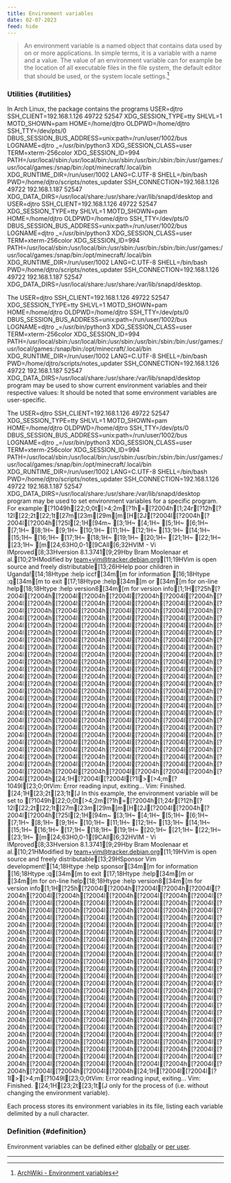 ```yaml
---
title: Environment variables
date: 02-07-2023
feed: hide
---
```


> An environment variable is a named object that contains data used by on or more applications. In simple terms, it is a variable with a name and a value. The value of an environment variable can for example be the location of all executable files in the file system, the default editor  that should be used, or the system locale settings.[^1]

### Utilities {#utilities}
In Arch Linux, the  package contains the programs USER=djtro
SSH_CLIENT=192.168.1.126 49722 52547
XDG_SESSION_TYPE=tty
SHLVL=1
MOTD_SHOWN=pam
HOME=/home/djtro
OLDPWD=/home/djtro
SSH_TTY=/dev/pts/0
DBUS_SESSION_BUS_ADDRESS=unix:path=/run/user/1002/bus
LOGNAME=djtro
_=/usr/bin/python3
XDG_SESSION_CLASS=user
TERM=xterm-256color
XDG_SESSION_ID=994
PATH=/usr/local/sbin:/usr/local/bin:/usr/sbin:/usr/bin:/sbin:/bin:/usr/games:/usr/local/games:/snap/bin:/opt/minecraft/.local/bin
XDG_RUNTIME_DIR=/run/user/1002
LANG=C.UTF-8
SHELL=/bin/bash
PWD=/home/djtro/scripts/notes_updater
SSH_CONNECTION=192.168.1.126 49722 192.168.1.187 52547
XDG_DATA_DIRS=/usr/local/share:/usr/share:/var/lib/snapd/desktop and USER=djtro
SSH_CLIENT=192.168.1.126 49722 52547
XDG_SESSION_TYPE=tty
SHLVL=1
MOTD_SHOWN=pam
HOME=/home/djtro
OLDPWD=/home/djtro
SSH_TTY=/dev/pts/0
DBUS_SESSION_BUS_ADDRESS=unix:path=/run/user/1002/bus
LOGNAME=djtro
_=/usr/bin/python3
XDG_SESSION_CLASS=user
TERM=xterm-256color
XDG_SESSION_ID=994
PATH=/usr/local/sbin:/usr/local/bin:/usr/sbin:/usr/bin:/sbin:/bin:/usr/games:/usr/local/games:/snap/bin:/opt/minecraft/.local/bin
XDG_RUNTIME_DIR=/run/user/1002
LANG=C.UTF-8
SHELL=/bin/bash
PWD=/home/djtro/scripts/notes_updater
SSH_CONNECTION=192.168.1.126 49722 192.168.1.187 52547
XDG_DATA_DIRS=/usr/local/share:/usr/share:/var/lib/snapd/desktop.

The USER=djtro
SSH_CLIENT=192.168.1.126 49722 52547
XDG_SESSION_TYPE=tty
SHLVL=1
MOTD_SHOWN=pam
HOME=/home/djtro
OLDPWD=/home/djtro
SSH_TTY=/dev/pts/0
DBUS_SESSION_BUS_ADDRESS=unix:path=/run/user/1002/bus
LOGNAME=djtro
_=/usr/bin/python3
XDG_SESSION_CLASS=user
TERM=xterm-256color
XDG_SESSION_ID=994
PATH=/usr/local/sbin:/usr/local/bin:/usr/sbin:/usr/bin:/sbin:/bin:/usr/games:/usr/local/games:/snap/bin:/opt/minecraft/.local/bin
XDG_RUNTIME_DIR=/run/user/1002
LANG=C.UTF-8
SHELL=/bin/bash
PWD=/home/djtro/scripts/notes_updater
SSH_CONNECTION=192.168.1.126 49722 192.168.1.187 52547
XDG_DATA_DIRS=/usr/local/share:/usr/share:/var/lib/snapd/desktop program may be used to show current environment variables and their respective values:
It should be noted that some environment variables are user-specific.

The USER=djtro
SSH_CLIENT=192.168.1.126 49722 52547
XDG_SESSION_TYPE=tty
SHLVL=1
MOTD_SHOWN=pam
HOME=/home/djtro
OLDPWD=/home/djtro
SSH_TTY=/dev/pts/0
DBUS_SESSION_BUS_ADDRESS=unix:path=/run/user/1002/bus
LOGNAME=djtro
_=/usr/bin/python3
XDG_SESSION_CLASS=user
TERM=xterm-256color
XDG_SESSION_ID=994
PATH=/usr/local/sbin:/usr/local/bin:/usr/sbin:/usr/bin:/sbin:/bin:/usr/games:/usr/local/games:/snap/bin:/opt/minecraft/.local/bin
XDG_RUNTIME_DIR=/run/user/1002
LANG=C.UTF-8
SHELL=/bin/bash
PWD=/home/djtro/scripts/notes_updater
SSH_CONNECTION=192.168.1.126 49722 192.168.1.187 52547
XDG_DATA_DIRS=/usr/local/share:/usr/share:/var/lib/snapd/desktop program may be used to set environment variables for a specific program. For example:[?1049h[22;0;0t[>4;2m[?1h=[?2004h[1;24r[?12h[?12l[22;2t[22;1t[27m[23m[29m[m[H[2J[?2004l[?2004h[?2004l[?2004h[?25l[2;1H[94m~                                                                               [3;1H~                                                                               [4;1H~                                                                               [5;1H~                                                                               [6;1H~                                                                               [7;1H~                                                                               [8;1H~                                                                               [9;1H~                                                                               [10;1H~                                                                               [11;1H~                                                                               [12;1H~                                                                               [13;1H~                                                                               [14;1H~                                                                               [15;1H~                                                                               [16;1H~                                                                               [17;1H~                                                                               [18;1H~                                                                               [19;1H~                                                                               [20;1H~                                                                               [21;1H~                                                                               [22;1H~                                                                               [23;1H~                                                                               [m[24;63H0,0-1[9CAll[6;32HVIM - Vi IMproved[8;33Hversion 8.1.3741[9;29Hby Bram Moolenaar et al.[10;21HModified by team+vim@tracker.debian.org[11;19HVim is open source and freely distributable[13;26HHelp poor children in Uganda![14;18Htype  :help iccf[34m<Enter>[m       for information [16;18Htype  :q[34m<Enter>[m               to exit         [17;18Htype  :help[34m<Enter>[m  or  [34m<F1>[m  for on-line help[18;18Htype  :help version8[34m<Enter>[m   for version info[1;1H[?25h[?2004l[?2004h[?2004l[?2004h[?2004l[?2004h[?2004l[?2004h[?2004l[?2004h[?2004l[?2004h[?2004l[?2004h[?2004l[?2004h[?2004l[?2004h[?2004l[?2004h[?2004l[?2004h[?2004l[?2004h[?2004l[?2004h[?2004l[?2004h[?2004l[?2004h[?2004l[?2004h[?2004l[?2004h[?2004l[?2004h[?2004l[?2004h[?2004l[?2004h[?2004l[?2004h[?2004l[?2004h[?2004l[?2004h[?2004l[?2004h[?2004l[?2004h[?2004l[?2004h[?2004l[?2004h[?2004l[?2004h[?2004l[?2004h[?2004l[?2004h[?2004l[?2004h[?2004l[?2004h[?2004l[?2004h[?2004l[?2004h[?2004l[?2004h[?2004l[?2004h[?2004l[?2004h[?2004l[?2004h[?2004l[?2004h[?2004l[?2004h[?2004l[?2004h[?2004l[?2004h[?2004l[?2004h[?2004l[?2004h[?2004l[?2004h[?2004l[?2004h[?2004l[?2004h[?2004l[?2004h[?2004l[?2004h[?2004l[?2004h[?2004l[?2004h[?2004l[?2004h[?2004l[?2004h[?2004l[?2004h[?2004l[?2004h[?2004l[?2004h[?2004l[?2004h[?2004l[?2004h[?2004l[?2004h[?2004l[?2004h[?2004l[?2004h[?2004l[?2004h[?2004l[?2004h[?2004l[?2004h[?2004l[?2004h[?2004l[?2004h[?2004l[?2004h[?2004l[?2004h[?2004l[?2004h[?2004l[?2004h[?2004l[?2004h[?2004l[?2004h[?2004l[?2004h[?2004l[?2004h[?2004l[?2004h[?2004l[?2004h[?2004l[?2004h[?2004l[?2004h[?2004l[?2004h[?2004l[?2004h[?2004l[?2004h[?2004l[?2004h[?2004l[?2004h[?2004l[?2004h[?2004l[?2004h[?2004l[?2004h[?2004l[?2004h[?2004l[?2004h[?2004l[?2004h[?2004l[?2004h[?2004l[?2004h[?2004l[?2004h[?2004l[?2004h[?2004l[?2004h[?2004l[?2004h[?2004l[?2004h[?2004l[?2004h[?2004l[?2004h[?2004l[?2004h[?2004l[?2004h[?2004l[?2004h[24;1H[?2004l[?2004l[?1l>[>4;m[?1049l[23;0;0tVim: Error reading input, exiting...
Vim: Finished.
[24;1H[23;2t[23;1t[J
In this example, the  environment variable will be set to [?1049h[22;0;0t[>4;2m[?1h=[?2004h[1;24r[?12h[?12l[22;2t[22;1t[27m[23m[29m[m[H[2J[?2004l[?2004h[?2004l[?2004h[?25l[2;1H[94m~                                                                               [3;1H~                                                                               [4;1H~                                                                               [5;1H~                                                                               [6;1H~                                                                               [7;1H~                                                                               [8;1H~                                                                               [9;1H~                                                                               [10;1H~                                                                               [11;1H~                                                                               [12;1H~                                                                               [13;1H~                                                                               [14;1H~                                                                               [15;1H~                                                                               [16;1H~                                                                               [17;1H~                                                                               [18;1H~                                                                               [19;1H~                                                                               [20;1H~                                                                               [21;1H~                                                                               [22;1H~                                                                               [23;1H~                                                                               [m[24;63H0,0-1[9CAll[6;32HVIM - Vi IMproved[8;33Hversion 8.1.3741[9;29Hby Bram Moolenaar et al.[10;21HModified by team+vim@tracker.debian.org[11;19HVim is open source and freely distributable[13;29HSponsor Vim development![14;18Htype  :help sponsor[34m<Enter>[m    for information [16;18Htype  :q[34m<Enter>[m               to exit         [17;18Htype  :help[34m<Enter>[m  or  [34m<F1>[m  for on-line help[18;18Htype  :help version8[34m<Enter>[m   for version info[1;1H[?25h[?2004l[?2004h[?2004l[?2004h[?2004l[?2004h[?2004l[?2004h[?2004l[?2004h[?2004l[?2004h[?2004l[?2004h[?2004l[?2004h[?2004l[?2004h[?2004l[?2004h[?2004l[?2004h[?2004l[?2004h[?2004l[?2004h[?2004l[?2004h[?2004l[?2004h[?2004l[?2004h[?2004l[?2004h[?2004l[?2004h[?2004l[?2004h[?2004l[?2004h[?2004l[?2004h[?2004l[?2004h[?2004l[?2004h[?2004l[?2004h[?2004l[?2004h[?2004l[?2004h[?2004l[?2004h[?2004l[?2004h[?2004l[?2004h[?2004l[?2004h[?2004l[?2004h[?2004l[?2004h[?2004l[?2004h[?2004l[?2004h[?2004l[?2004h[?2004l[?2004h[?2004l[?2004h[?2004l[?2004h[?2004l[?2004h[?2004l[?2004h[?2004l[?2004h[?2004l[?2004h[?2004l[?2004h[?2004l[?2004h[?2004l[?2004h[?2004l[?2004h[?2004l[?2004h[?2004l[?2004h[?2004l[?2004h[?2004l[?2004h[?2004l[?2004h[?2004l[?2004h[?2004l[?2004h[?2004l[?2004h[?2004l[?2004h[?2004l[?2004h[?2004l[?2004h[?2004l[?2004h[?2004l[?2004h[?2004l[?2004h[?2004l[?2004h[?2004l[?2004h[?2004l[?2004h[?2004l[?2004h[?2004l[?2004h[?2004l[?2004h[?2004l[?2004h[?2004l[?2004h[?2004l[?2004h[?2004l[?2004h[?2004l[?2004h[?2004l[?2004h[?2004l[?2004h[?2004l[?2004h[?2004l[?2004h[?2004l[?2004h[?2004l[?2004h[?2004l[?2004h[?2004l[?2004h[?2004l[?2004h[?2004l[?2004h[?2004l[?2004h[?2004l[?2004h[?2004l[?2004h[?2004l[?2004h[?2004l[?2004h[?2004l[?2004h[?2004l[?2004h[?2004l[?2004h[?2004l[?2004h[?2004l[?2004h[?2004l[?2004h[?2004l[?2004h[?2004l[?2004h[?2004l[?2004h[?2004l[?2004h[?2004l[?2004h[?2004l[?2004h[?2004l[?2004h[?2004l[?2004h[?2004l[?2004h[24;1H[?2004l[?2004l[?1l>[>4;m[?1049l[23;0;0tVim: Error reading input, exiting...
Vim: Finished.
[24;1H[23;2t[23;1t[J only for the process of  (i.e. without changing the  environment variable).

Each process stores its environment variables in its  file, listing each variable delimited by a null character.

### Definition {#definition}
Environment variables can be defined either [globally](#global-definition) or [per user](#user-definition).

---
[^1]: [ArchWiki - Environment variables](https://wiki.archlinux.org/title/environment_variables)

